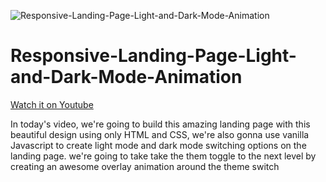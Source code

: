 ![Responsive-Landing-Page-Light-and-Dark-Mode-Animation](https://user-images.githubusercontent.com/82109268/131562956-ba6aafe0-ceaa-4b50-94fe-be640169a32f.jpg)
# Responsive-Landing-Page-Light-and-Dark-Mode-Animation

<a href="https://www.youtube.com/watch?v=c0rLo0ZcVsA&t=31s">Watch it on Youtube</a> 

In today's video, we're going to build this amazing landing page with this beautiful design using only HTML and CSS, we're also gonna use vanilla Javascript to create light mode and dark mode switching options on the landing page. we're going to take take the them toggle to the next level by creating an awesome overlay animation around the theme switch

